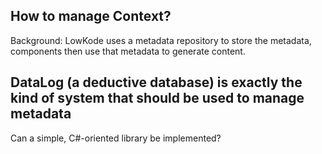 ﻿
## How to manage Context?
Background:  LowKode uses a metadata repository to store the metadata, components then use that metadata to generate content.  


## DataLog (a deductive database) is exactly the kind of system that should be used to manage metadata
Can a simple, C#-oriented library be implemented?
